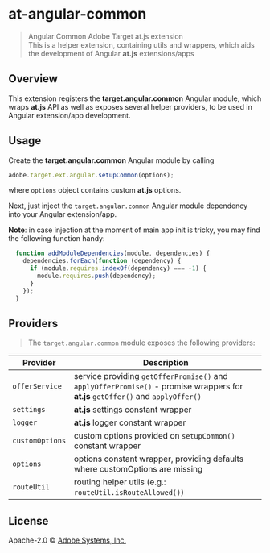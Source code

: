 # at-angular-common
> Angular Common Adobe Target at.js extension  
> This is a helper extension, containing utils and wrappers, which aids the development of Angular **at.js** extensions/apps

## Overview

This extension registers the **target.angular.common** Angular module, which wraps **at.js** API as well as exposes several helper providers, to be used in Angular extension/app development.

## Usage

Create the **target.angular.common** Angular module by calling

```javascript
adobe.target.ext.angular.setupCommon(options);
```

where `options` object contains custom **at.js** options.  

Next, just inject the `target.angular.common` Angular module dependency into your Angular extension/app.  
  
**Note**: in case injection at the moment of main app init is tricky, you may find the following function handy:

```javascript
  function addModuleDependencies(module, dependencies) {
    dependencies.forEach(function (dependency) {
      if (module.requires.indexOf(dependency) === -1) {
        module.requires.push(dependency);
      }
    });
  }
```

## Providers

> The `target.angular.common` module exposes the following providers:

Provider  | Description
--------- | -----------
`offerService` | service providing `getOfferPromise()` and `applyOfferPromise()` - promise wrappers for **at.js** `getOffer()` and `applyOffer()`
`settings` | **at.js** settings constant wrapper
`logger` | **at.js** logger constant wrapper
`customOptions` | custom options provided on `setupCommon()` constant wrapper
`options` |  options constant wrapper, providing defaults where customOptions are missing
`routeUtil` | routing helper utils (e.g.: `routeUtil.isRouteAllowed()`)

## License

Apache-2.0 © [Adobe Systems, Inc.](http://www.adobe.com)
